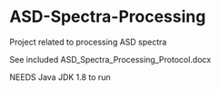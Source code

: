 # ASD-Spectra-Processing
Project related to processing ASD spectra 

See included ASD_Spectra_Processing_Protocol.docx

NEEDS Java JDK 1.8 to run
